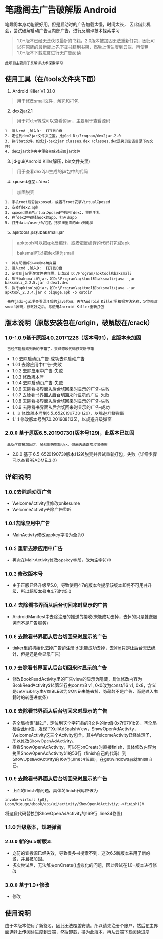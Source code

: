 # 笔趣阁去广告破解版 Android 
笔趣阁本身功能很好用，但是启动时的广告加载太慢，时间太长，
因此借此机会，尝试破解启动广告及内部广告，进行反编译技术探索学习

> 1.0+版本已经无法获取最新的书籍，2.0版本被加固无法重新打包，因此可以在原版的最新版上先下载书籍到书架，然后上传进度到云端，再使用1.0+版本下载进度进行无广告阅读

`此项目主要用于反编译技术探索学习`

## 使用工具（在/tools文件夹下面）
1. Android Killer V1.3.1.0
> 用于修改smali文件，解包和打包

2. dex2jar2.1
> 用于将dex转成可以查看的jar，主要用于查看源码

    1. 进入cmd ,输入D:  打开到D盘
    2. 定位到dex2jar文件夹位置，比如cd D:/Program/dex2jar-2.0
    3. 执行bat文件，如d2j-dex2jar classes.dex（classes.dex是拷贝到该目录下的文件）
    4. dex2jar文件夹中便会生成对应的jar文件

3. jd-gui(Android Killer解压，bin文件夹里)
> 用于查看dex2jar生成的jar包中的代码

4. xposed框架+fdex2
> 加固脱壳

    1. 手机root后安装xposed，或者不root安装VirtualXposed
    2. 安装fdex2.apk
    3. xposed或者VirtualXposed中启用fdex2，重启手机
    4. 在fdex2中选择hook的app，打开该app
    5. 打开data/user/0/包名 拷贝出里面的dex到电脑

5. apktools.jar和baksmali.jar
> apktools可以把apk反编译，或者把反编译的代码打包成apk
>
> baksmali可以把dex转为smail

    1. 首先配置好java的环境变量
    2. 进入cmd ,输入D:  打开到D盘
    3. 定位到jar所在文件夹位置，比如cd D:/Program/apktool和baksmali
    4. 执行baksmali的jar，如D:\Program\apktool和baksmali>java -jar baksmali_2.2.5.jar d dex1.dex
    5. 执行apktools的jar，如D:\Program\apktool和baksmali>java -jar apktool_2.3.4.jar d biquge.apk -o outdir

` 先在jadx-gui里查看混淆后的java代码，再在Android Killer里根据方法名称，定位修改smail源码，修改好之后，再使用Android Killer重新打包`

## 版本说明（原版安装包在/origin，破解版在/crack）
### 1.0-1.0.9基于原版4.0.20171226（版本号91），此版本未加固
` 已经不能搜索到新的书籍了，尝试修改代码获取新书籍`
- 1.0 去除启动页广告-成功去除启动广告
- 1.0.1 去除应用中广告-失败
- 1.0.2 去除应用中广告-失败
- 1.0.3 修改版本号
- 1.0.4 去除启动页广告-失败
- 1.0.6 去除看书界面从后台切回来时显示的广告-失败
- 1.0.7 去除看书界面从后台切回来时显示的广告-失败
- 1.0.8 去除看书界面从后台切回来时显示的广告-失败
- 1.0.9 去除看书界面从后台切回来时显示的广告-成功
- 1.1.0 修改版本号到6.5_6520190730(129)，以规避升级弹窗
- 1.1.1 修改版本号到7.0.201908(135)，以规避升级弹窗
### 2.0.0 基于原版6.5.20190730(版本号129)，此版本已加固
` 此版本都被加固了，虽然能获取到dex，但是无法正常打包使用`
- 2.0.0 基于 6.5_6520190730版本(129)脱壳并尝试重新打包，失败（详细步骤可以查看README_2.0）
## 详细说明
### 1.0.0去除启动页广告
  - WelcomeActivity里修改onResume
  - WelcomeActivity去除广告监听
### 1.0.1去除应用中广告
  - MainActivity修改appkey字段为全为0
### 1.0.2 重新去除应用中广告
  - 再次在MainActivity修改appkey字段，改为空字符串
### 1.0.3 修改版本号
  - 由于正版已经升级至5.0，导致使用4.7的版本会提示该版本即将不可用并升级，所以将版本号由4.7改为5.0
### 1.0.4 去除看书界面从后台切回来时显示的广告
  - AndroidManifest中去除注册的推送的接收(未能成功去掉，去掉的只是推送服务而不是广告服务)
### 1.0.6 去除看书界面从后台切回来时显示的广告
  - tinker里的初始化去掉广告的注册id(未能成功去掉，去掉id只是让后台无法统计，但是还是会显示广告)
### 1.0.7 去除看书界面从后台切回来时显示的广告
  - 修改BookReadActivity里的广告view的显示为隐藏，具体修改内容为BookReadActivity$14第51行由const/8 v1, 0x0改为const/16 v1, 0x8，含义是setVisibility由VISIBLE改为GONE(未能去掉，隐藏的不是广告，而是进入书籍时的转圈进度条)
### 1.0.8 去除看书界面从后台切回来时显示的广告
  - 先全局检索"跳过"，定位到这个字符串的R文件的int值(0x7f0701b9)，再全局检索此int值，发现了XuliAdSpalshView，ShowOpenAdActivity，WelcomeActivity这三个Activity包含。其中WelcomeActivity已经处理了，所以修改ShowOpenAdActivity。
  - 查看ShowOpenAdActivity，可以在onCreate时直接finish，具体修改内容为拷贝ShowOpenAdActivity$1的53行（finish自己的代码）到ShowOpenAdActivity的169行(.line34位置)，在getWindows前就finish自己。
### 1.0.9 去除看书界面从后台切回来时显示的广告
  - 上面的finish有问题，具体的finish代码应该为
```
invoke-virtual {p0}, Lcom/biquge/ebook/app/ui/activity/ShowOpenAdActivity;->finish()V
```
将这段代码替换到ShowOpenAdActivity的169行(.line34位置)
### 1.1.0 升级版本，规避弹窗
### 2.0.0 新的6.5新版本
  - 之前的宜搜源已经失效，导致很多书搜索不到，这次6.5新版本采用了新的源，并且被加固。
  - 多次尝试后，无法解决onCreate()虚拟化的问题，因此尝试在1.0+版本进行修改
### 3.0.0 基于1.0+修改
  - 修改

## 使用说明
由于本版本使用了新签名，因此无法覆盖安装。所以请先注册个账户，然后在主界面选择上传阅读进度到云端，然后卸载，换为此版本，再从云端下载阅读进度
